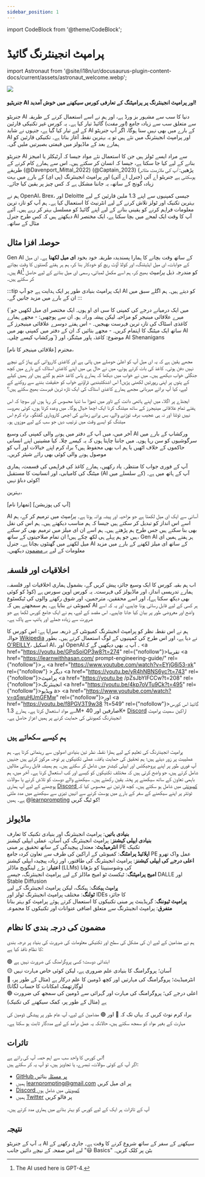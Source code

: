 ```yaml
---
sidebar_position: 1
---
```

import CodeBlock from '@theme/CodeBlock';

# پرامپٹ انجینئرنگ گائیڈ

import Astronaut from '@site/i18n/ur/docusaurus-plugin-content-docs/current/assets/astronaut_welcome.webp';

<div style={{textAlign: 'center'}}>
  <img src={Astronaut} style={{width: "100%"}}/>
</div>

<h4>جنریٹیو AI اور پرامپٹ انجینئرنگ پر پرامپٹنگ کے تعارفی کورس سیکھنے میں خوش آمدید! </h4>

جنریٹو AI دنیا کا سب سے مشہور بز ورڈ ہے، اور ہم نے اسے استعمال کرنے کے طریقہ سے متعلق سب سے زیادہ جامع (*اور مفت*) گائیڈ تیار کیا ہے۔ یہ کورس غیر تکنیکی قارئین کے لیے تیار کیا گیا ہے، جنہوں نے شاید AI کے بارے میں بھی نہیں سنا ہوگا، اگر آپ جنریٹو AI اور پرامپٹ انجینئرنگ میں نئے ہیں تو یہ بہترین نقطہ آغاز بناتا ہے۔ تکنیکی قارئین کو ہمارے بعد کے ماڈیولز میں قیمتی بصیرتیں ملیں گی۔

جنریٹو AI سے مراد ایسے ٹولز ہیں جن کا استعمال نئے مواد جیسا کہ آرٹیکلز یا امیجز بنانے کے لیے کیا جا سکتا ہے، جیسا کہ انسان کر سکتے ہیں۔ اس سے ہمارے کام کرنے کے طریقے (@Davenport_Mittal_2022) (@Captain_2023) (پڑھیں: *آپ کی ملازمت متاثر ہوسکتی ہے* جنریٹو اے آئی (جنرل اے آئی) اور پرامپٹ انجینئرنگ (پی ای) کے بارے میں بہت زیادہ گونج کے ساتھ، یہ جاننا مشکل ہے کہ کس چیز پر یقین کیا جائے۔

ہم نے OpenAI، Brex، اور Deloitte جیسی کمپنیوں سے اپنے 1.3 ملین قارئین کے لیے بہترین تکنیک اور ٹولز تلاش کرنے کے لیے انٹرنیٹ کا استعمال کیا ہے۔ ہم آپ کو تازہ ترین معلومات فراہم کرنے کو یقینی بنانے کے لیے اپنے گائیڈ کو مسلسل بہتر کر رہے ہیں۔ آئیے دیکھتے ہیں کہ کس طرح جنرل AI آپ کا وقت ایک لمحے میں بچا سکتا ہے، ایک مختصر مثال کے ساتھ۔

## حوصلہ افزا مثال

Gen AI کے ساتھ وقت بچانے کا ہمارا پسندیدہ طریقہ خود بخود **ای میل لکھنا** ہے۔ ای میل کے جوابات، ای میل ایڈیٹنگ، اور کولڈ آؤٹ ریچ کو خودکار بنا کر، ہم ہر ہفتے گھنٹوں کا وقت بچاتے ہیں۔ AI[^b] کو مندرجہ ذیل *پرامپٹ* بھیج کر، ہم اسے مکمل لمبائی، رسمی ای میل بنانے کے لیے حاصل کر سکتے ہیں۔

:::tip
ایک پرامپٹ بنیادی طور پر ایک ہدایت ہے جو آپ AI کو دیتے ہیں۔ ہم اگلے سبق میں ان کے بارے میں مزید جانیں گے۔
:::

<AIInput>
{`میں ایک درمیانے درجے کی کمپنی کا سی ای او ہوں۔ ایک مختصر ای میل لکھیں جو میرے علاقائی مینیجر کو مزاحیہ لیکن پیشہ ورانہ ہو۔ ان سے پوچھیں:
- مجھے ہمارے کاغذی اسٹاک کی تازہ ترین فہرست بھیجیں۔
- اس ہفتے دوسرے علاقائی مینیجرز کے ساتھ ایک میٹنگ کا اہتمام کریں۔
- مجھے بتائیں کہ ان کے دفتر میں کمپنی بھر میں AI ورکشاپ کیسے چلی۔`}
</AIInput>

<AIOutput>
موضوع: کاغذ، پاور میٹنگز، اور AI Shenanigans

محترم [علاقائی مینیجر کا نام]،

مجھے یقین ہے کہ یہ ای میل آپ کو اعلیٰ حوصلے میں پاتی ہے اور کاغذی کارروائی کے پہاڑ کے نیچے نہیں دفن ہوتی۔ کاغذ کی بات کرتے ہوئے، میں نے حال ہی میں اپنے کاغذی اسٹاک کے بارے میں کچھ جنگلی خواب دیکھے ہیں۔ میں نے خواب میں دیکھا کہ ہمارے پاس کاغذ ختم ہو گئے ہیں اور ہمیں کیلے کے پتوں پر اپنی رپورٹیں لکھنی پڑیں! اس اشنکٹبندیی ڈراؤنے خواب کو حقیقت بننے سے روکنے کے لیے، کیا آپ برائے مہربانی مجھے ہمارے کاغذی اسٹاک کی ایک تازہ ترین فہرست بھیج سکتے ہیں؟

ایجنڈے پر اگلا، میں اپنے ہاتھی دانت کے ٹاور میں تھوڑا سا تنہا محسوس کر رہا ہوں اور سوچا کہ اس ہفتے تمام علاقائی مینیجرز کے ساتھ میٹنگ کرنا ایک اچھا خیال ہوگا۔ میں وعدہ کرتا ہوں، کوئی بھروسہ نہیں ٹوٹتا اور نہ ہی عجیب برف توڑنے والے، بس پرانے زمانے کی اچھی کاروباری گفتگو۔ براہ کرم اس میٹنگ کو ایسے وقت میں ترتیب دیں جو سب کے لیے موزوں ہو۔

آخر میں، میں آپ کے دفتر میں ہونے والی کمپنی کی وسیع AI ورکشاپ کے بارے میں سرگوشیوں کو سن رہا ہوں۔ میں جاننا چاہتا ہوں کہ یہ کیسے چلا۔ کیا مشینیں اپنے انسانی حاکموں کے خلاف اٹھیں یا ہم اب بھی محفوظ ہیں؟ براہ کرم اپنے خیالات اور آپ کو موصول ہونے والی کوئی بھی رائے شیئر کریں۔

آپ کے فوری جواب کا منتظر۔ یاد رکھیں، ہمارے کاغذ کی فراہمی کی قسمت، ہماری میٹنگ کی کامیابی، اور انسانیت کا مستقبل (AI کے سلسلے میں) آپ کے ہاتھ میں ہے۔ کوئی دباؤ نہیں!

بہترین،

[تمھارا نام]
[آپ کی پوزیشن]
</AIOutput>

AI آسانی سے ایک ای میل لکھتا ہے جو مزاحیہ اور پیشہ ورانہ ہوتا ہے۔ *پرامپٹ* میں ترمیم کر کے، ہم اسے اس انداز کو تبدیل کر سکتے ہیں جیسا کہ ہم مناسب دیکھتے ہیں۔ ہم اس کی نقل بھی بنا سکتے ہیں جس طرح ہم پڑھتے ہیں۔ ہم اسے ان ای میلز میں ترمیم بھی کر سکتے ہیں جو ہم پہلے ہی لکھ چکے ہیں! ان تمام صلاحیتوں کے ساتھ، Gen AI ہر ہفتے ہمیں ای میل لکھنے میں گھنٹوں بچاتا ہے۔ جنرل AI کے ساتھ ای میلز لکھنے کے بارے میں مزید معلومات کے لیے [یہ مضمون](https://learnprompting.org/docs/basic_applications/writing_emails) دیکھیں۔

## اخلاقیات اور فلسفہ

اب ہم بقیہ کورس کا ایک وسیع جائزہ پیش کریں گے، بشمول ہماری اخلاقیات اور فلسفہ، ہمارے تدریسی انداز، اور ماڈیولز کی فہرست۔ یہ کورس اوپن سورس ہے (کوڈ کو کوئی بھی دیکھ سکتا ہے)، اور اسے محققین، مترجمین، اور شوق رکھنے والوں کی ٹیکسٹوع کمیونٹی نے بنایا ہے۔ ہم سمجھتے ہیں کہ AI ہر کسی کے لیے قابل رسائی ہونا چاہیے، اور یہ کہ اسے واضح اور معروضی طور پر بیان کیا جانا چاہیے۔ اس مقصد کے لیے، ہم نے ایک جامع کورس لکھا ہے جو ضرورت سے زیادہ جملے اور ہائپ سے پاک ہے۔

ہم نے اس نقطہ نظر کو پرامپٹ انجینئرنگ کمیونٹی کے ذریعہ سراہا ہے: اس کورس کا حوالہ [Wikipedia](https://en.wikipedia.org/wiki/Prompt_engineering#cite_ref-15) نے دیا ہے، اور اس طرح کی کمپنیوں کے لوگ استعمال کرتے ہیں۔ بطور [O'REILLY](https://learning.oreilly.com/live-events/prompt-engineering-for-generating-ai-art-and-text/0636920084340/0636920084339/)، اسکیل AI، اور OpenAI۔ آپ یہ بھی دیکھیں گے کہ <a href="https://youtu.be/GPqSoiOP3w8?t=274" rel={"nofollow"}>تقریبا </a><a href="https://learnwithhasan.com/ prompt-engineering-guide/" rel={"nofollow"}>ہر </a><a href="https://www.youtube.com/watch?v=EYjG6i53-xk" rel={"nofollow"} >دیگر </a> <a href="https://youtu.be/yR4hNBNS6yc?t=743" rel={"nofollow"}>پرامپٹ </a> <a href="https://youtu.be /pZsJbYIFCCw?t=208" rel={"nofollow"}>انجینئرنگ </a> <a href="https://youtu.be/4kp7oVTu9Ck?t=495" rel={"nofollow"}>ویڈیو </a> a> <a href="https://www.youtube.com/watch?v=q5wuHUmGFMw" rel={"nofollow"}>اور </a> <a href="https://youtu.be/f8PGV3T9w38 ?t=549" rel={"nofollow"}>گائیڈ </a>
اس کورس سے مواد استعمال کرتا ہے۔ ہمارے 1.3M+ صارفین اور 40K+ [Discord](https://discord.gg/learn-prompting-1046228027434086460) اراکین سمیت پرامپٹ انجینئرنگ کمیونٹی کی حمایت کرنے پر ہمیں اعزاز حاصل ہے۔

## ہم کیسے سکھاتے ہیں

پرامپٹ انجینئرنگ کی تعلیم کے لیے ہمارا نقطہ نظر تین بنیادی اصولوں سے رہنمائی کرتا ہے۔ ہم عملییت پر زور دیتے ہیں؛ ہم تحقیق کی حمایت یافتہ، عملی تکنیکوں پر توجہ مرکوز کرتے ہیں جنہیں آپ فوری طور پر اپنے پروجیکٹس اور ایپلی کیشنز میں شامل کر سکتے ہیں۔ ہم ہمیشہ قابل رسائی مثالیں شامل کرتے ہیں، جو واضح کرتی ہیں کہ مختلف تکنیکوں کو کیسے اور کب استعمال کرنا ہے۔ آخر میں، ہم باہمی تعاون کے ساتھ سیکھنے پر پختہ یقین رکھتے ہیں۔ سیکھنے والے دوست کو تلاش کرنے یا سوالات پوچھنے کے لیے آپ ہماری [Discord کمیونٹی](https://learnprompting.org/discord) میں شامل ہو سکتے ہیں۔ کچھ قارئین نے محسوس کیا کہ ٹوئٹر پر اپنے سیکھنے کے سفر کے بارے میں پوسٹ کرنے سے انہیں تیزی سے سیکھنے میں مدد ملتی ہے۔ ہمیں @[learnprompting](https://twitter.com/learnprompting) کو ٹیگ کریں!

## ماڈیولز

**بنیادی باتیں**: پرامپٹ انجینئرنگ اور بنیادی تکنیک کا تعارف<br/>
**بنیادی ایپلی کیشنز**: پرامپٹ انجینئرنگ کی آسان، عملی ایپلی کیشنز<br/>
**انٹرمیڈیٹ**: معتدل پیچیدگی کے ساتھ تحقیق پر مبنی PE تکنیک<br/>
**اپلائیڈ پرامٹنگ**: کمیونٹی کے اراکین کی طرف سے تعاون کردہ جامع PE عمل واک تھرو<br/>
**اعلی درجے کی ایپلی کیشنز**: پرامپٹ انجینئرنگ کی طاقتور، اور زیادہ پیچیدہ ایپلی کیشنز<br/>
**اعتبار**: بڑے لینگویج ماڈلز (LLMs) کی وشوسنییتا کو بڑھانا<br/>
**امیج پرامپٹنگ**: ٹیکسٹ ٹو امیج ماڈلز کے لیے پرامپٹ انجینئرنگ، جیسے DALLE اور Stable Diffusion<br/>
**پرامپٹ ہیکنگ**: ہیکنگ، لیکن پرامپٹ انجینئرنگ کے لیے<br/>
**ٹولنگ**: مختلف پرامپٹ انجینئرنگ ٹولز اور IDEs کا جائزہ<br/>
**پرامپٹ ٹیوننگ**: گریڈینٹ پر مبنی تکنیکوں کا استعمال کرتے ہوئے پرامپٹ کو بہتر بنانا<br/>
**متفرق**: پرامپٹ انجینئرنگ سے متعلق اضافی عنوانات اور تکنیکوں کا مجموعہ

## مضمون کی درجہ بندی کا نظام

ہم نے مضامین کے لیے ان کی مشکل کی سطح اور تکنیکی معلومات کی ضرورت کی بنیاد پر درجہ بندی کا نظام نافذ کیا ہے:

🟢 ابتدائی دوست؛ کسی پروگرامنگ کی ضرورت نہیں ہے<br/>
🟡 آسان؛ پروگرامنگ کا بنیادی علم ضروری ہے، لیکن کوئی خاص مہارت نہیں<br/>
🔴 انٹرمیڈیٹ؛ پروگرامنگ کی مہارتیں اور کچھ ڈومین کا علم درکار ہے (مثال کے طور پر، لوگارتھمک امکانات کا حساب لگانا)<br/>
🟣 اعلی درجے کی؛ پروگرامنگ کی مہارت اور گہرائی سے ڈومین کی سمجھ کی ضرورت ہے (مثال کے طور پر، کمک سیکھنے کی تکنیک)

براہ کرم نوٹ کریں کہ یہاں تک کہ 🔴 اور 🟣 مضامین کے لیے، آپ عام طور پر پیشگی ڈومین کی مہارت کے بغیر مواد کو سمجھ سکتے ہیں، حالانکہ یہ عمل درآمد کے لیے مددگار ثابت ہو سکتا ہے۔



## تاثرات

اس کورس کا واحد سب سے اہم حصہ آپ کی رائے ہے!<br/>
اگر آپ کے کوئی سوالات، تبصرے، یا تجاویز ہیں، تو آپ یہ کر سکتے ہیں:

- [GitHub پر مسئلہ](https://github.com/trigaten/Learn_Prompting/issues/new/choose) بنائیں
- ہمیں [learnprompting@gmail.com](mailto:learnprompting@gmail.com) پر ای میل کریں
- [Discord کمیونٹی](https://learnprompting.org/discord) میں شامل ہوں
- ہمیں [Twitter](https://twitter.com/learnprompting) پر فالو کریں

آپ کے تاثرات ہر ایک کے لیے کورس کو بہتر بنانے میں ہماری مدد کرتے ہیں۔

[^a]: Generative AI already appears to have claimed some jobs(@Verma_Vynck_2023), and slowed hiring at Bloomberg(@IBM_Do_2023). However, consider the news on its impact with a grain of salt. We expect more jobs to be *changed* rather than lost.
[^b]: The AI used here is GPT-4.
[^c]: We have read 100s of research papers and articles to find the best techniques.

## نتیجہ

یہ آپ کے جنریٹو AI سیکھنے کے سفر کے ساتھ شروع کرنے کا وقت ہے۔ جاری رکھنے کے لیے اس صفحہ کے نیچے دائیں جانب "😃 Basics" بٹن پر کلک کریں۔

<!-- Prompt engineering (PE) is the process of **communicating effectively with an AI to achieve desired results**. As AI technology continues to rapidly advance, the ability to master prompt engineering has become a particularly valuable skill. Prompt engineering techniques can be applied to a wide variety of tasks, making it a useful tool for anyone seeking to improve their efficiency in both everyday and innovative activities. -->
